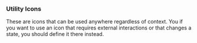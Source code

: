 ### Utility Icons

These are icons that can be used anywhere regardless of context.
You if you want to use an icon that requires external interactions or that changes a state, you should define it there instead.
